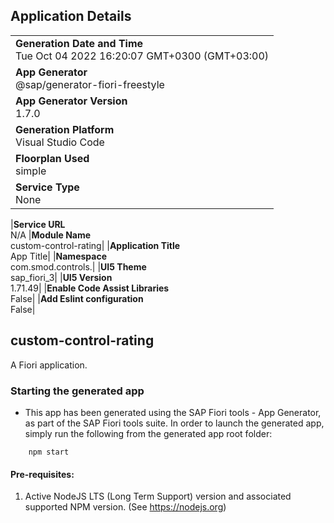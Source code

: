 ## Application Details

|                                                                               |
| ----------------------------------------------------------------------------- |
| **Generation Date and Time**<br>Tue Oct 04 2022 16:20:07 GMT+0300 (GMT+03:00) |
| **App Generator**<br>@sap/generator-fiori-freestyle                           |
| **App Generator Version**<br>1.7.0                                            |
| **Generation Platform**<br>Visual Studio Code                                 |
| **Floorplan Used**<br>simple                                                  |
| **Service Type**<br>None                                                      |

|**Service URL**<br>N/A
|**Module Name**<br>custom-control-rating|
|**Application Title**<br>App Title|
|**Namespace**<br>com.smod.controls.|
|**UI5 Theme**<br>sap_fiori_3|
|**UI5 Version**<br>1.71.49|
|**Enable Code Assist Libraries**<br>False|
|**Add Eslint configuration**<br>False|

## custom-control-rating

A Fiori application.

### Starting the generated app

- This app has been generated using the SAP Fiori tools - App Generator, as part of the SAP Fiori tools suite. In order to launch the generated app, simply run the following from the generated app root folder:

```
    npm start
```

#### Pre-requisites:

1. Active NodeJS LTS (Long Term Support) version and associated supported NPM version. (See https://nodejs.org)

